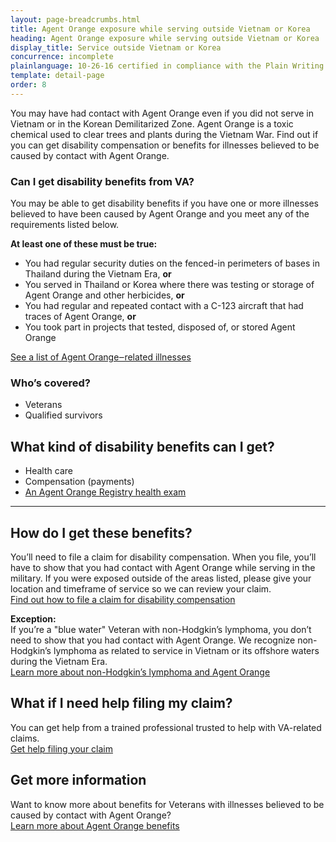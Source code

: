```yaml
---
layout: page-breadcrumbs.html
title: Agent Orange exposure while serving outside Vietnam or Korea
heading: Agent Orange exposure while serving outside Vietnam or Korea
display_title: Service outside Vietnam or Korea
concurrence: incomplete
plainlanguage: 10-26-16 certified in compliance with the Plain Writing Act
template: detail-page
order: 8
---
```


<div class="va-introtext">

You may have had contact with Agent Orange even if you did not serve in Vietnam or in the Korean Demilitarized Zone. Agent Orange is a toxic chemical used to clear trees and plants during the Vietnam War. Find out if you can get disability compensation or benefits for illnesses believed to be caused by contact with Agent Orange.

</div>

<div class="feature" markdown="1">

### Can I get disability benefits from VA?

You may be able to get disability benefits if you have one or more illnesses believed to have been caused by Agent Orange and you meet any of the requirements listed below.

**At least one of these must be true:**

  - You had regular security duties on the fenced-in perimeters of bases in Thailand during the Vietnam Era, **or**
  - You served in Thailand or Korea where there was testing or storage of Agent Orange and other herbicides, **or**
  - You had regular and repeated contact with a C-123 aircraft that had traces of Agent Orange, **or**
  - You took part in projects that tested, disposed of, or stored Agent Orange

[See a list of Agent Orange‒related illnesses](/disability/eligibility/hazardous-materials-exposure/agent-orange/related-diseases/)


### Who’s covered?

- Veterans
- Qualified survivors
</div>

## What kind of disability benefits can I get?

- Health care
- Compensation (payments)
- [An Agent Orange Registry health exam](/disability/eligibility/hazardous-materials-exposure/agent-orange/registry-health-exam/)

-----

## How do I get these benefits?

You’ll need to file a claim for disability compensation. When you file, you’ll have to show that you had contact with Agent Orange while serving in the military. If you were exposed outside of the areas listed, please give your location and timeframe of service so we can review your claim. <br>
[Find out how to file a claim for disability compensation](/disability/how-to-file-claim/)

**Exception:**<br>
If you’re a "blue water" Veteran with non-Hodgkin’s lymphoma, you don’t need to show that you had contact with Agent Orange. We recognize non-Hodgkin’s lymphoma as related to service in Vietnam or its offshore waters during the Vietnam Era. <br>
[Learn more about non-Hodgkin’s lymphoma and Agent Orange](/disability/eligibility/hazardous-materials-exposure/agent-orange/non-hodgkins-lymphoma/)

## What if I need help filing my claim?

You can get help from a trained professional trusted to help with VA-related claims. <br>
[Get help filing your claim](/disability/get-help-filing-claim/)

## Get more information
Want to know more about benefits for Veterans with illnesses believed to be caused by contact with Agent Orange? <br>
[Learn more about Agent Orange benefits](https://www.publichealth.va.gov/exposures/agentorange/benefits/index.asp)

